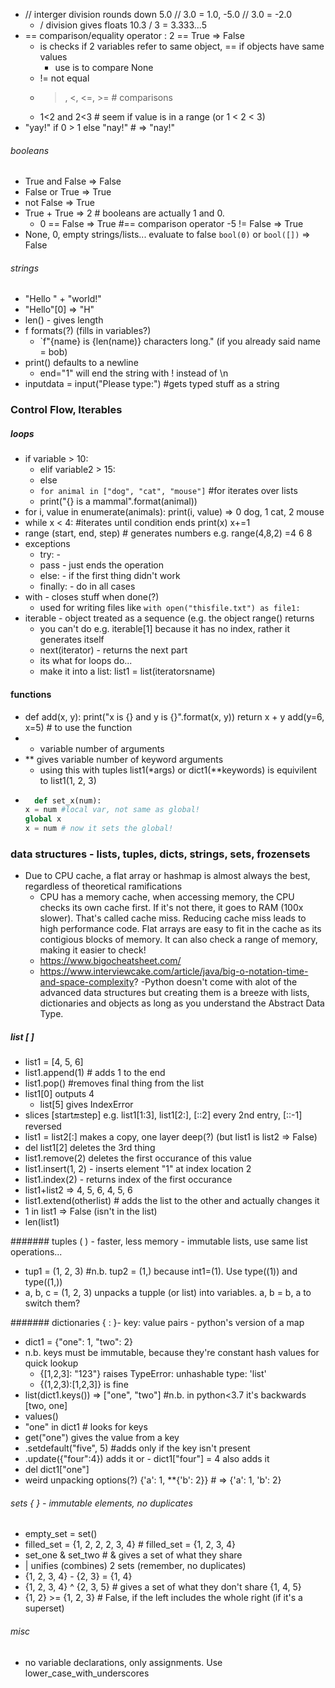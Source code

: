 - // interger division rounds down 5.0 // 3.0 = 1.0, -5.0 // 3.0 = -2.0
  - / division gives floats 10.3 / 3 = 3.333...5
- == comparison/equality operator : 2 == True => False
  - is checks if 2 variables refer to same object, == if objects have same values
    - use is to compare None
  - != not equal
  - >, <, <=, >= # comparisons
  - 1<2 and 2<3 # seem if value is in a range  (or 1 < 2 < 3)
- "yay!" if 0 > 1 else "nay!"  # => "nay!"

###### booleans
- True and False  => False
- False or True => True
- not False => True
- True + True => 2 # booleans are actually 1 and 0.
  - 0 == False => True #== comparison operator
  -5 != False => True
- None, 0, empty strings/lists... evaluate to false `bool(0)` or `bool([])` => False
  
###### strings
- "Hello " + "world!"
- "Hello"[0] => "H"
- len() - gives length
- f formats(?) (fills in variables?)
  - `f"{name} is {len(name)} characters long." (if you already said name = bob)
- print() defaults to a newline
  - end="1" will end the string with ! instead of \n
- inputdata = input("Please type:") #gets typed stuff as a string

### Control Flow, Iterables

##### loops
- if variable > 10:
  - elif variable2 > 15:
  - else
  - `for animal in ["dog", "cat", "mouse"]` #for iterates over lists
  - print("{} is a mammal".format(animal))
- for i, value in enumerate(animals):
    print(i, value) => 0 dog, 1 cat, 2 mouse
- while x < 4: #iterates until condition ends
  print(x)
  x+=1
- range (start, end, step)  # generates numbers e.g. range(4,8,2) =4 6 8
- exceptions
  - try: - 
  - pass - just ends the operation
  - else: - if the first thing didn't work
  - finally: - do in all cases
- with - closes stuff when done(?)
  - used for writing files like `with open("thisfile.txt") as file1:`
- iterable - object treated as a sequence (e.g. the object range() returns
  - you can't do e.g. iterable[1] because it has no index, rather it generates itself
  - next(iterator) - returns the next part
  - its what for loops do...  
  - make it into a list: list1 = list(iteratorsname)
 
#### functions

- def add(x, y):
  print("x is {} and y is {}".format(x, y))
  return x + y 
add(y=6, x=5) # to use the function
- * variable number of arguments
- ** gives variable number of keyword arguments
  - using this with tuples list1(\*args) or dict1(\*\*keywords) is equivilent to list1(1, 2, 3)
- ```python
    def set_x(num):
  x = num #local var, not same as global!
  global x
  x = num # now it sets the global!
  ```
  
    
### data structures - lists, tuples, dicts, strings, sets, frozensets
- Due to CPU cache, a flat array or hashmap is almost always the best, regardless of theoretical ramifications
  - CPU has a memory cache, when accessing memory, the CPU checks its own cache first. If it's not there, it goes to RAM (100x slower). That's called cache miss. Reducing cache miss leads to high performance code. Flat arrays are easy to fit in the cache as its contigious blocks of memory.  It can also check a range of memory, making it easier to check!
  - https://www.bigocheatsheet.com/
  - https://www.interviewcake.com/article/java/big-o-notation-time-and-space-complexity?
-Python doesn't come with alot of the advanced data structures but creating them is a breeze with lists, dictionaries and objects as long as you understand the Abstract Data Type. 

##### list [ ]
- list1 = [4, 5, 6]
- list1.append(1) # adds 1 to the end
- list1.pop() #removes final thing from the list
- list1[0] outputs 4
  - list[5] gives IndexError
- slices [start:end:step] e.g. list1[1:3], list1[2:], [::2] every 2nd entry, [::-1] reversed
- list1 = list2[:] makes a copy, one layer deep(?) (but list1 is list2 => False)
- del list1[2] deletes the 3rd thing
- list1.remove(2) deletes the first occurance of this value
- list1.insert(1, 2) - inserts element "1" at index location 2
- list1.index(2) - returns index of the first occurance
- list1+list2 => 4, 5, 6, 4, 5, 6
- list1.extend(otherlist) # adds the list to the other and actually changes it
- 1 in list1 => False (isn't in the list)
- len(list1)

####### tuples ( ) - faster, less memory - immutable lists, use same list operations...
- tup1 = (1, 2, 3) #n.b. tup2 = (1,) because int1=(1). Use type((1)) and type((1,))
- a, b, c = (1, 2, 3) unpacks a tupple (or list) into variables. a, b = b, a to switch them?

####### dictionaries { : }- key: value pairs - python's version of a map
- dict1 = {"one": 1, "two": 2}
- n.b. keys must be immutable, because they're constant hash values for quick lookup
  - {[1,2,3]: "123"} raises TypeError: unhashable type: 'list'
  - {(1,2,3):[1,2,3]} is fine
- list(dict1.keys()) => ["one", "two"] #n.b. in python<3.7 it's backwards [two, one]
- values()
- "one" in dict1 # looks for keys
- get("one") gives the value from a key
- .setdefault("five", 5) #adds only if the key isn't present
- .update({"four":4}) adds it or - dict1["four"] = 4 also adds it
- del dict1["one"]
- weird unpacking options(?) {'a': 1, **{'b': 2}}  # => {'a': 1, 'b': 2}

###### sets { } - immutable elements, no duplicates
- empty_set = set()
- filled_set = {1, 2, 2, 2, 3, 4} # filled_set = {1, 2, 3, 4}
- set_one & set_two # & gives a set of what they share
- | unifies (combines) 2 sets (remember, no duplicates)
- {1, 2, 3, 4} - {2, 3} = {1, 4}
- {1, 2, 3, 4} ^ {2, 3, 5}  # gives a set of what they don't share {1, 4, 5}
- {1, 2} >= {1, 2, 3} # False, if the left includes the whole right (if it's a superset)

###### misc
- no variable declarations, only assignments. Use lower_case_with_underscores





